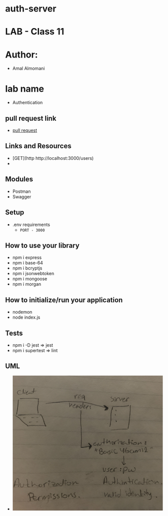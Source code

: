 # auth-server

# LAB - Class 11

# Author: 
  -  Amal Almomani
# lab name
  - Authentication


## pull request link

  - [pull request](https://github.com/amal-401-advanced-javascript/api-serve/pull/11)

## Links and Resources
  - [GET](http http://localhost:3000/users)
  - 

## Modules
  - Postman
  - Swagger

## Setup
  - .env requirements
    - `PORT - 3000`

## How to use your library 
  - npm i express  
  - npm i base-64
  - npm i bcryptjs
  - npm i jsonwebtoken
  - npm i mongoose
  - npm i morgan

## How to initialize/run your application
  - nodemon
  - node index.js
  
## Tests
  - npm i -D jest => jest
  - npm i supertest => lint

## UML
 - ![](./auth-server.jpg)

 

